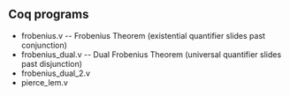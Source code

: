 
## Coq programs
+ frobenius.v -- Frobenius Theorem (existential quantifier slides past conjunction)  
+ frobenius_dual.v -- Dual Frobenius Theorem (universal quantifier slides past disjunction)  
+ frobenius_dual_2.v
+ pierce_lem.v
